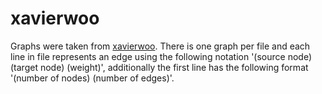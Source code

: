 # xavierwoo
Graphs were taken from
[xavierwoo](https://github.com/xavierwoo/Dynamic-MST/blob/master/instances/ReadMe.txt).
There is one graph per file and each line in file represents an edge using the
following notation '(source node) (target node) (weight)', additionally the
first line has the following format '(number of nodes) (number of edges)'.
